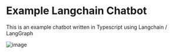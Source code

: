 # Example Langchain Chatbot

This is an example chatbot written in Typescript using Langchain / LangGraph

![image](https://github.com/user-attachments/assets/ab4bbc6b-025a-46fb-a715-61b8e78f8f79)
